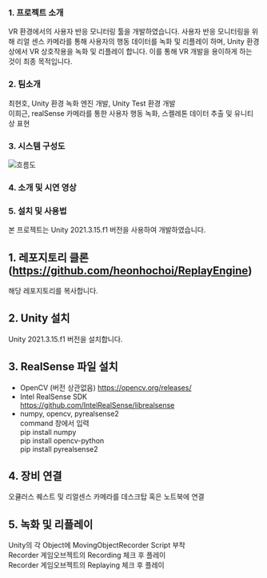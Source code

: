 ### 1. 프로젝트 소개

VR 환경에서의 사용자 반응 모니터링 툴을 개발하였습니다. 사용자 반응 모니터링을 위해 리얼 센스 카메라를 통해 사용자의 행동 데이터를 녹화 및 리플레이 하며, Unity 환경 상에서 VR 상호작용을 녹화 및 리플레이 합니다. 이를 통해 VR 개발을 용이하게 하는 것이 최종 목적입니다.

### 2. 팀소개

최현호, Unity 환경 녹화 엔진 개발, Unity Test 환경 개발
<br/>
이희근, realSense 카메라를 통한 사용자 행동 녹화, 스켈레톤 데이터 추출 및 유니티 상 표현

### 3. 시스템 구성도

![흐름도](https://github.com/pnucse-capstone/capstone-2023-1-15/assets/38308307/a70735bd-ad5a-464f-bed7-448eeffe9f08)

### 4. 소개 및 시연 영상


### 5. 설치 및 사용법
본 프로젝트는 Unity 2021.3.15.f1 버전을 사용하여 개발하였습니다.
## 1. 레포지토리 클론 (https://github.com/heonhochoi/ReplayEngine)
  해당 레포지토리를 복사합니다.
## 2. Unity 설치
  Unity 2021.3.15.f1 버전을 설치합니다.
## 3. RealSense 파일 설치
  - OpenCV (버전 상관없음)
  https://opencv.org/releases/ <br/>
  - Intel RealSense SDK <br/>
  https://github.com/IntelRealSense/librealsense <br/>
  - numpy, opencv, pyrealsense2 <br/>
  command 창에서 입력 <br/>
  pip install numpy <br/>
  pip install opencv-python <br/>
  pip install pyrealsense2 <br/>
## 4. 장비 연결
  오큘러스 퀘스트 및 리얼센스 카메라를 데스크탑 혹은 노트북에 연결

## 5. 녹화 및 리플레이
  Unity의 각 Object에 MovingObjectRecorder Script 부착<br/>
  Recorder 게임오브젝트의 Recording 체크 후 플레이<br/>
  Recorder 게임오브젝트의 Replaying 체크 후 플레이
  
